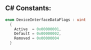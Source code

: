 
## C# Constants:
```cs
enum DeviceInterfaceDataFlags : uint
  {
    Active  = 0x00000001,
    Default = 0x00000002,
    Removed = 0x00000004
  }
```
